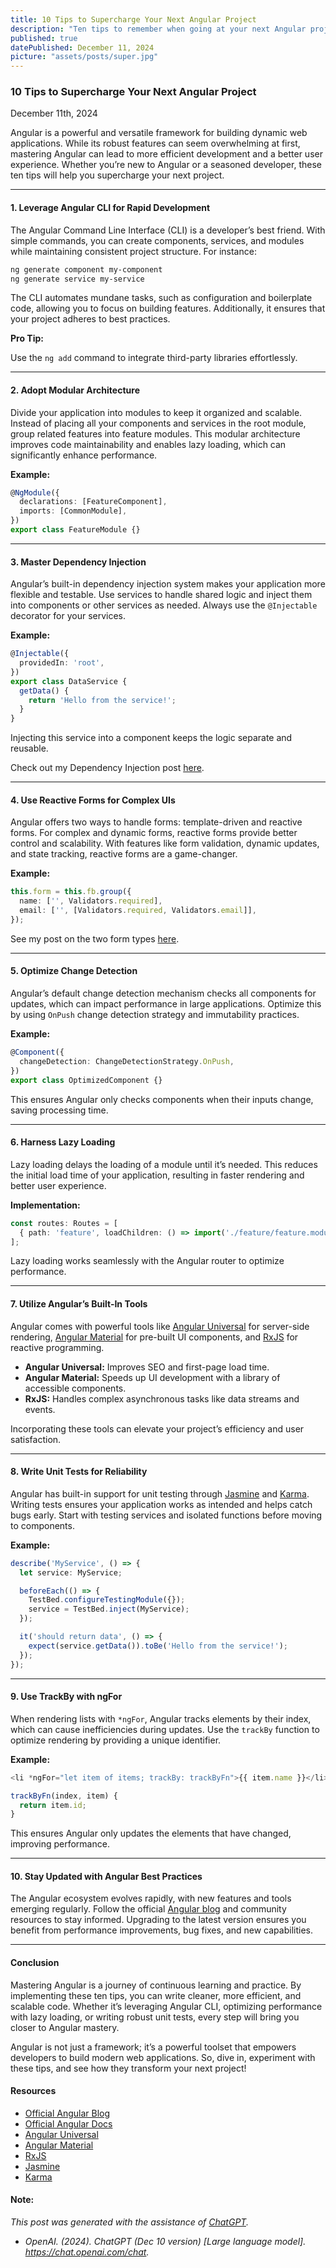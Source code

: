 ```yaml
---
title: 10 Tips to Supercharge Your Next Angular Project
description: "Ten tips to remember when going at your next Angular project!"
published: true
datePublished: December 11, 2024
picture: "assets/posts/super.jpg"
---
```


### **10 Tips to Supercharge Your Next Angular Project**

December 11th, 2024

Angular is a powerful and versatile framework for building dynamic web applications. While its robust features can seem overwhelming at first, mastering Angular can lead to more efficient development and a better user experience. Whether you’re new to Angular or a seasoned developer, these ten tips will help you supercharge your next project.

---

#### **1. Leverage Angular CLI for Rapid Development**

The Angular Command Line Interface (CLI) is a developer’s best friend. With simple commands, you can create components, services, and modules while maintaining consistent project structure. For instance:

```bash
ng generate component my-component
ng generate service my-service
```

The CLI automates mundane tasks, such as configuration and boilerplate code, allowing you to focus on building features. Additionally, it ensures that your project adheres to best practices.

**Pro Tip:**

Use the `ng add` command to integrate third-party libraries effortlessly.

---

#### **2. Adopt Modular Architecture**

Divide your application into modules to keep it organized and scalable. Instead of placing all your components and services in the root module, group related features into feature modules. This modular architecture improves code maintainability and enables lazy loading, which can significantly enhance performance.

**Example:**

```typescript
@NgModule({
  declarations: [FeatureComponent],
  imports: [CommonModule],
})
export class FeatureModule {}
```

---

#### **3. Master Dependency Injection**

Angular’s built-in dependency injection system makes your application more flexible and testable. Use services to handle shared logic and inject them into components or other services as needed. Always use the `@Injectable` decorator for your services.

**Example:**

```typescript
@Injectable({
  providedIn: 'root',
})
export class DataService {
  getData() {
    return 'Hello from the service!';
  }
}
```

Injecting this service into a component keeps the logic separate and reusable.

Check out my Dependency Injection post <a href="https://christopherschedler.com/posts/understanding-dependency-injection-in-angular" target="_blank">here</a>.

---

#### **4. Use Reactive Forms for Complex UIs**

Angular offers two ways to handle forms: template-driven and reactive forms. For complex and dynamic forms, reactive forms provide better control and scalability. With features like form validation, dynamic updates, and state tracking, reactive forms are a game-changer.

**Example:**

```typescript
this.form = this.fb.group({
  name: ['', Validators.required],
  email: ['', [Validators.required, Validators.email]],
});
```

See my post on the two form types <a href="https://christopherschedler.com/posts/mastering-angular-forms-template-driven-vs.-reactive-forms" target="_blank">here</a>.

---

#### **5. Optimize Change Detection**

Angular’s default change detection mechanism checks all components for updates, which can impact performance in large applications. Optimize this by using `OnPush` change detection strategy and immutability practices.

**Example:**

```typescript
@Component({
  changeDetection: ChangeDetectionStrategy.OnPush,
})
export class OptimizedComponent {}
```

This ensures Angular only checks components when their inputs change, saving processing time.

---

#### **6. Harness Lazy Loading**

Lazy loading delays the loading of a module until it’s needed. This reduces the initial load time of your application, resulting in faster rendering and better user experience.

**Implementation:**

```typescript
const routes: Routes = [
  { path: 'feature', loadChildren: () => import('./feature/feature.module').then(m => m.FeatureModule) },
];
```

Lazy loading works seamlessly with the Angular router to optimize performance.

---

#### **7. Utilize Angular’s Built-In Tools**

Angular comes with powerful tools like <a href="https://blog.angular-university.io/angular-universal/" target="_blank">Angular Universal</a> for server-side rendering, <a href="https://material.angular.io/" target="_blank">Angular Material</a> for pre-built UI components, and <a href="https://v17.angular.io/guide/rx-library" target="_blank">RxJS</a> for reactive programming.

- **Angular Universal:** Improves SEO and first-page load time.
- **Angular Material:** Speeds up UI development with a library of accessible components.
- **RxJS:** Handles complex asynchronous tasks like data streams and events.

Incorporating these tools can elevate your project’s efficiency and user satisfaction.

---

#### **8. Write Unit Tests for Reliability**

Angular has built-in support for unit testing through <a href="https://jasmine.github.io/" target="_blank">Jasmine</a> and <a href="https://karma-runner.github.io/latest/index.html" target="_blank">Karma</a>. Writing tests ensures your application works as intended and helps catch bugs early. Start with testing services and isolated functions before moving to components.

**Example:**

```typescript
describe('MyService', () => {
  let service: MyService;

  beforeEach(() => {
    TestBed.configureTestingModule({});
    service = TestBed.inject(MyService);
  });

  it('should return data', () => {
    expect(service.getData()).toBe('Hello from the service!');
  });
});
```

---

#### **9. Use TrackBy with ngFor**

When rendering lists with `*ngFor`, Angular tracks elements by their index, which can cause inefficiencies during updates. Use the `trackBy` function to optimize rendering by providing a unique identifier.

**Example:**

```typescript
<li *ngFor="let item of items; trackBy: trackByFn">{{ item.name }}</li>

trackByFn(index, item) {
  return item.id;
}
```

This ensures Angular only updates the elements that have changed, improving performance.

---

#### **10. Stay Updated with Angular Best Practices**

The Angular ecosystem evolves rapidly, with new features and tools emerging regularly. Follow the official <a href="https://blog.angular.dev/" target="_blank">Angular blog</a> and community resources to stay informed. Upgrading to the latest version ensures you benefit from performance improvements, bug fixes, and new capabilities.

---

#### **Conclusion**

Mastering Angular is a journey of continuous learning and practice. By implementing these ten tips, you can write cleaner, more efficient, and scalable code. Whether it’s leveraging Angular CLI, optimizing performance with lazy loading, or writing robust unit tests, every step will bring you closer to Angular mastery.

Angular is not just a framework; it’s a powerful toolset that empowers developers to build modern web applications. So, dive in, experiment with these tips, and see how they transform your next project!

#### Resources

- <a href="https://blog.angular.dev/" target="_blank">Official Angular Blog</a>
- <a href="https://angular.dev/" target="_blank">Official Angular Docs</a>
- <a href="https://blog.angular-university.io/angular-universal/" target="_blank">Angular Universal</a>
- <a href="https://material.angular.io/" target="_blank">Angular Material</a>
- <a href="https://v17.angular.io/guide/rx-library" target="_blank">RxJS</a>
- <a href="https://jasmine.github.io/" target="_blank">Jasmine</a> 
- <a href="https://karma-runner.github.io/latest/index.html" target="_blank">Karma</a>

#### Note:

*This post was generated with the assistance of <a href="https://chatgpt.com/" target="_blank">ChatGPT</a>.*

- *OpenAI. (2024). ChatGPT (Dec 10 version) [Large language model]. https://chat.openai.com/chat.*
